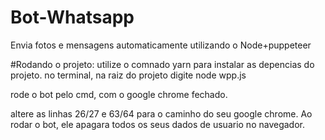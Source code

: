 # Bot-Whatsapp
Envia fotos e mensagens automaticamente utilizando o Node+puppeteer

#Rodando o projeto:
utilize o comnado yarn para instalar as depencias do projeto.
no terminal, na raiz do projeto digite node wpp.js

rode o bot pelo cmd, com o google chrome fechado. 

altere as linhas 26/27 e 63/64 para o caminho do seu google chrome.
Ao rodar o bot, ele apagara todos os seus dados de usuario no navegador.
